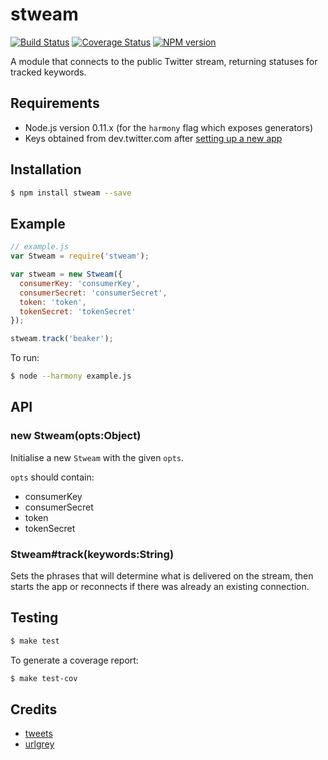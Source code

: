 # stweam

[![Build Status](https://travis-ci.org/tanem/stweam.png?branch=master)](https://travis-ci.org/tanem/stweam)
[![Coverage Status](https://coveralls.io/repos/tanem/stweam/badge.png?branch=master)](https://coveralls.io/r/tanem/stweam)
[![NPM version](https://badge.fury.io/js/stweam.svg)](http://badge.fury.io/js/stweam)

A module that connects to the public Twitter stream, returning statuses for tracked keywords.

## Requirements

 * Node.js version 0.11.x (for the `harmony` flag which exposes generators)
 * Keys obtained from dev.twitter.com after [setting up a new app](https://apps.twitter.com/app/new)

## Installation

```sh
$ npm install stweam --save
```

## Example

```js
// example.js
var Stweam = require('stweam');

var stweam = new Stweam({
  consumerKey: 'consumerKey',
  consumerSecret: 'consumerSecret',
  token: 'token',
  tokenSecret: 'tokenSecret'
});

stweam.track('beaker');
```

To run:

```sh
$ node --harmony example.js
```

## API

### new Stweam(opts:Object)

Initialise a new `Stweam` with the given `opts`.

`opts` should contain:

 * consumerKey
 * consumerSecret
 * token
 * tokenSecret

### Stweam#track(keywords:String)

Sets the phrases that will determine what is delivered on the stream,
then starts the app or reconnects if there was already an existing connection.

## Testing

```sh
$ make test
```

To generate a coverage report:

```sh
$ make test-cov
```

## Credits

 * [tweets](https://github.com/benfoxall/tweets)
 * [urlgrey](https://github.com/cainus/urlgrey)